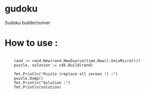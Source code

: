 # gudoku
Sudoku builder/solver

# How to use :

```

    rand := rand.New(rand.NewSource(time.Now().UnixMicro()))
	puzzle, solution := sdk.Build(rand)

	fmt.Println("Puzzle (replace all zeroes !) :")
	puzzle.Dump()
	fmt.Println("Solution :")
	fmt.Println(solution)
    
```
